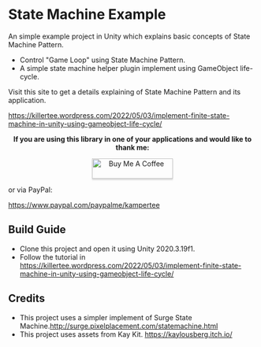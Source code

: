 # State Machine Example

An simple example project in Unity which explains basic concepts of State Machine Pattern.  

+ Control "Game Loop" using State Machine Pattern.
+ A simple state machine helper plugin implement using GameObject life-cycle.

Visit this site to get a details explaining of State Machine Pattern and its application.

https://killertee.wordpress.com/2022/05/03/implement-finite-state-machine-in-unity-using-gameobject-life-cycle/

**<p align="center">If you are using this library in one of your applications and would like to thank me:</p>**

<p align="center"><a href="https://www.buymeacoffee.com/KamperTee" target="_blank" ><img src="https://www.buymeacoffee.com/assets/img/custom_images/orange_img.png" alt="Buy Me A Coffee" style="height: 41px !important;width: 164px !important;box-shadow: 0px 3px 2px 0px rgba(190, 190, 190, 0.5) !important;-webkit-box-shadow: 0px 3px 2px 0px rgba(190, 190, 190, 0.5) !important;" ></a></p>

<p>or via PayPal:</p>

<https://www.paypal.com/paypalme/kampertee>

## Build Guide

+ Clone this project and open it using Unity 2020.3.19f1.  
+ Follow the tutorial in <https://killertee.wordpress.com/2022/05/03/implement-finite-state-machine-in-unity-using-gameobject-life-cycle/>

## Credits

+ This project uses a simpler implement of Surge State Machine.<http://surge.pixelplacement.com/statemachine.html>
+ This project uses assets from Kay Kit. <https://kaylousberg.itch.io/> 


